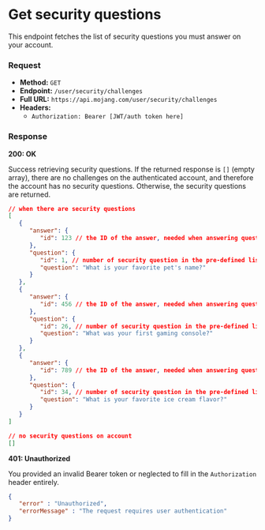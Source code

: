# Get security questions
This endpoint fetches the list of security questions you must answer on your account.

### Request
- **Method:** `GET`
- **Endpoint:** `/user/security/challenges`
- **Full URL:** `https://api.mojang.com/user/security/challenges`
- **Headers:**
    - `Authorization: Bearer [JWT/auth token here]`

### Response
**200: OK**

Success retrieving security questions. If the returned response is `[]` (empty array), there are no challenges on the authenticated account, and therefore the account has no security questions. Otherwise, the security questions are returned.

```json
// when there are security questions
[
   {
      "answer": {
         "id": 123 // the ID of the answer, needed when answering questions
      },
      "question": {
         "id": 1, // number of security question in the pre-defined list of 39
         "question": "What is your favorite pet's name?"
      }
   },
   {
      "answer": {
         "id": 456 // the ID of the answer, needed when answering questions
      },
      "question": {
         "id": 26, // number of security question in the pre-defined list of 39
         "question": "What was your first gaming console?"
      }
   },
   {
      "answer": {
         "id": 789 // the ID of the answer, needed when answering questions
      },
      "question": {
         "id": 34, // number of security question in the pre-defined list of 39
         "question": "What is your favorite ice cream flavor?"
      }
   }
]

// no security questions on account
[]
```

**401: Unauthorized**

You provided an invalid Bearer token or neglected to fill in the `Authorization` header entirely.

```json
{
   "error" : "Unauthorized",
   "errorMessage" : "The request requires user authentication"
}
```
